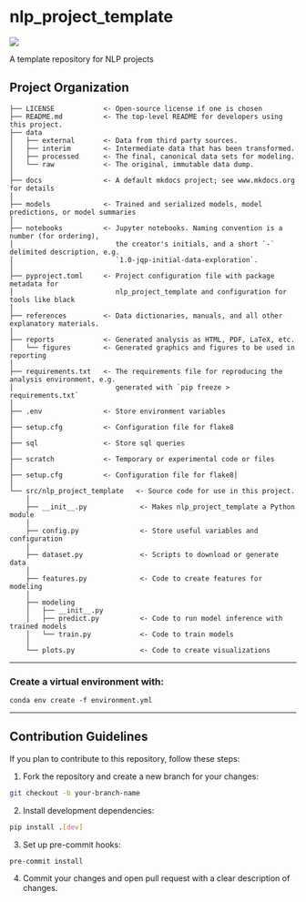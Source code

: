 # nlp_project_template

<a target="_blank" href="https://cookiecutter-data-science.drivendata.org/">
    <img src="https://img.shields.io/badge/CCDS-Project%20template-328F97?logo=cookiecutter" />
</a>

A template repository for NLP projects

## Project Organization

```
├── LICENSE            <- Open-source license if one is chosen
├── README.md          <- The top-level README for developers using this project.
├── data
│   ├── external       <- Data from third party sources.
│   ├── interim        <- Intermediate data that has been transformed.
│   ├── processed      <- The final, canonical data sets for modeling.
│   └── raw            <- The original, immutable data dump.
│
├── docs               <- A default mkdocs project; see www.mkdocs.org for details
│
├── models             <- Trained and serialized models, model predictions, or model summaries
│
├── notebooks          <- Jupyter notebooks. Naming convention is a number (for ordering),
│                         the creator's initials, and a short `-` delimited description, e.g.
│                         `1.0-jqp-initial-data-exploration`.
│
├── pyproject.toml     <- Project configuration file with package metadata for 
│                         nlp_project_template and configuration for tools like black
│
├── references         <- Data dictionaries, manuals, and all other explanatory materials.
│
├── reports            <- Generated analysis as HTML, PDF, LaTeX, etc.
│   └── figures        <- Generated graphics and figures to be used in reporting
│
├── requirements.txt   <- The requirements file for reproducing the analysis environment, e.g.
│                         generated with `pip freeze > requirements.txt`
│
├── .env               <- Store environment variables
│
├── setup.cfg          <- Configuration file for flake8
│
├── sql                <- Store sql queries
│
├── scratch            <- Temporary or experimental code or files
│
├── setup.cfg          <- Configuration file for flake8│
│
└── src/nlp_project_template   <- Source code for use in this project.
    │
    ├── __init__.py             <- Makes nlp_project_template a Python module
    │
    ├── config.py               <- Store useful variables and configuration
    │
    ├── dataset.py              <- Scripts to download or generate data
    │
    ├── features.py             <- Code to create features for modeling
    │
    ├── modeling                
    │   ├── __init__.py 
    │   ├── predict.py          <- Code to run model inference with trained models          
    │   └── train.py            <- Code to train models
    │
    └── plots.py                <- Code to create visualizations
```

--------

### Create a virtual environment with:
`conda env create -f environment.yml`

---

## Contribution Guidelines

If you plan to contribute to this repository, follow these steps:

1. Fork the repository and create a new branch for your changes:

```bash
git checkout -b your-branch-name
```

2. Install development dependencies:

```bash
pip install .[dev]
```

3. Set up pre-commit hooks:

```bash
pre-commit install
```

4. Commit your changes and open pull request with a clear description of changes.

